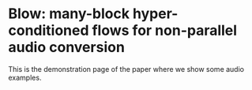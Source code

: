 # Blow: many-block hyper-conditioned flows for non-parallel audio conversion

This is the demonstration page of the paper where we show some audio examples.


